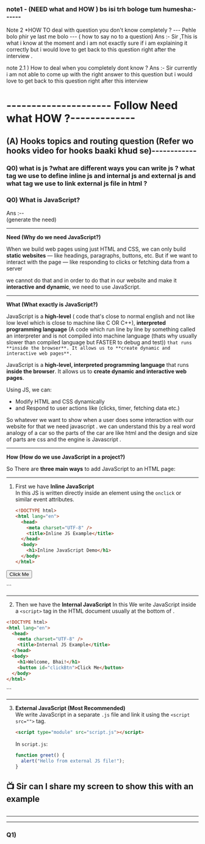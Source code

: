 ### note1 - **(NEED what and HOW ) bs isi trh bologe tum humesha:------**

Note 2 \*HOW TO deal with question you don't know completely ?
--- Pehle bolo phir ye last me bolo --- ( how to say no to a question)
Ans :- Sir ,This is what i know at the moment and i am not exactly sure if i am explaining it correctly but i would love to get back to this question right after the interview .

note 2.1 ) How to deal when you completely dont know ?
Ans :- Sir currently i am not able to come up with the right answer to this question but i would love to get back to this question right after this interview

# --------------------- Follow Need what HOW ?-------------

## **(A)** Hooks topics and routing question (Refer wo hooks video for hooks baaki khud se)------------

### Q0) what is js ?what are different ways you can write js ? what tag we use to define inline js and internal js and external js and what tag we use to link external js file in html ?

### Q0) What is JavaScript?

Ans :--  
(generate the need)

---

**Need (Why do we need JavaScript?)**

When we build web pages using just HTML and CSS, we can only build **static websites** — like headings, paragraphs, buttons, etc. But if we want to interact with the page — like responding to clicks or fetching data from a server

we cannot do that and in order to do that in our website and make it **interactive and dynamic**, we need to use JavaScript.

---

**What (What exactly is JavaScript?)**

JavaScript is a **high-level** ( code that's close to normal english and not like low level which is close to machine like C OR C++), **interpreted programming language** (A code which run line by line by something called an interpreter and is not compiled into machine language (thats why usually slower than compiled language but FASTER to debug and test))
`that runs **inside the browser**. It allows us to **create dynamic and interactive web pages**.`

<!-- ye pdho neeche 👇🏼👇🏼👇🏼👇🏼 -->

JavaScript is a **high-level, interpreted programming language** that runs **inside the browser**. It allows us to **create dynamic and interactive web pages**.

Using JS, we can:

- Modify HTML and CSS dynamically
- and Respond to user actions like (clicks, timer, fetching data etc.)

So whatever we want to show when a user does some interaction with our website for that we need javascript .
we can understand this by a real word analogy of a car so the parts of the car are like html and the design and size of parts are css and the engine is Javascript .

---

**How (How do we use JavaScript in a project?)**

So There are **three main ways** to add JavaScript to an HTML page:

---

1. First we have **Inline JavaScript**  
    In this JS is written directly inside an element using the `onclick` or similar event attributes.

   ```html
   <!DOCTYPE html>
   <html lang="en">
     <head>
       <meta charset="UTF-8" />
       <title>Inline JS Example</title>
     </head>
     <body>
       <h1>Inline JavaScript Demo</h1>
     </body>
   </html>
   ```

  <!-- ✅ Inline JS inside the onclick attribute -->

<button onclick="alert('Bhai, inline JS chal gaya!')">Click Me</button>

</body>
</html>
```

---

2. Then we have the **Internal JavaScript**
   In this We write JavaScript inside a `<script>` tag in the HTML document usually at the bottom of <body>.

```html
<!DOCTYPE html>
<html lang="en">
  <head>
    <meta charset="UTF-8" />
    <title>Internal JS Example</title>
  </head>
  <body>
    <h1>Welcome, Bhai!</h1>
    <button id="clickBtn">Click Me</button>
  </body>
</html>
```

  <!-- ✅ Internal JS at the end of body -->
  <script>
    <!-- // JavaScript yahan likha gaya hai — DOM ke baad chalega -->

    document.getElementById("clickBtn").addEventListener("click", function () {
      alert("Bhai, button click ho gaya!");
    });
  </script>
</body>
</html>
   ```

---

3. **External JavaScript (Most Recommended)**  
   We write JavaScript in a separate `.js` file and link it using the `<script src="">` tag.

   ```html
   <script type="module" src="script.js"></script>
   ```

   <!-- (module auto defer krta hai aur isme imprt export ka feature bhi hota hai ) -->

   In `script.js`:

   ```js
   function greet() {
     alert("Hello from external JS file!");
   }
   ```

## 📺 Sir can I share my screen to show this with an example

```html

```

---

---

### Q1)
